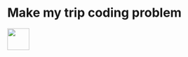 # Make my trip coding problem

<!-- ![image](https://user-images.githubusercontent.com/53472824/228335109-64efc796-4dcb-41f6-abe0-077622e16f96.png) -->

<img src="https://user-images.githubusercontent.com/53472824/228335109-64efc796-4dcb-41f6-abe0-077622e16f96.png" width="50" height="50">
